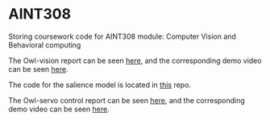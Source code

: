 # AINT308
Storing coursework code for AINT308 module: Computer Vision and Behavioral computing 

The Owl-vision report can be seen [here](https://github.com/AlfredWilmot/AINT308/blob/master/reports/AINT308__Animal_Visual_Perception.pdf), and the corresponding demo video can be seen [here](https://drive.google.com/open?id=1bPRg6IcTYw6Rc5ux_XPxhsEKIM8nZZzz). 

The code for the salience model is located in [this](https://github.com/AlfredWilmot/opencv_antics/tree/salience) repo.

The Owl-servo control report can be seen [here](https://github.com/AlfredWilmot/AINT308/blob/master/reports/AINT308__Owl_Servo_Control.pdf), and the corresponding demo video can be seen [here](https://drive.google.com/open?id=1qtsHbEV_h8X594x4n3suaB74Ki6Nnf6P).

